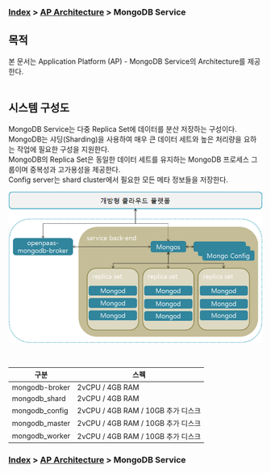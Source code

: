 ### [Index](https://github.com/K-PaaS/Guide/blob/master/README.md) > [AP Architecture](../README.md) > MongoDB Service

## 목적
본 문서는 Application Platform (AP) - MongoDB Service의 Architecture를 제공한다.
<br><br>

## 시스템 구성도
MongoDB Service는 다중 Replica Set에 데이터를 분산 저장하는 구성이다.  
MongoDB는 샤딩(Sharding)을 사용하여 매우 큰 데이터 세트와 높은 처리량을 요하는 작업에 필요한 구성을 지원한다.  
MongoDB의 Replica Set은 동일한 데이터 세트를 유지하는 MongoDB 프로세스 그룹이며 중복성과 고가용성을 제공한다.  
Config server는 shard cluster에서 필요한 모든 메타 정보들을 저장한다.

![MongoDB Service Architecture](image/mongodb_architecture.png)

<br>

| 구분  | 스펙 |
|-------|----|
| mongodb-broker | 2vCPU / 4GB RAM |
| mongodb_shard | 2vCPU / 4GB RAM |
| mongodb_config | 2vCPU / 4GB RAM / 10GB 추가 디스크 |
| mongodb_master | 2vCPU / 4GB RAM / 10GB 추가 디스크 |
| mongodb_worker | 2vCPU / 4GB RAM / 10GB 추가 디스크 |



### [Index](https://github.com/K-PaaS/Guide/blob/master/README.md) > [AP Architecture](../README.md) > MongoDB Service
